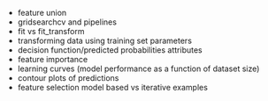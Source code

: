   - feature union
  - gridsearchcv and pipelines
  - fit vs fit_transform
  - transforming data using training set parameters
  - decision function/predicted probabilities attributes
  - feature importance
  - learning curves (model performance as a function of dataset size)
  - contour plots of predictions
  - feature selection model based vs iterative examples